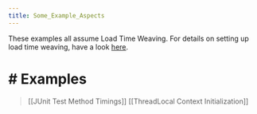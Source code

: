 ```yaml
---
title: Some_Example_Aspects
---
```

These examples all assume Load Time Weaving. For details on setting up load time weaving, have a look [here]({{_site.pagesurl}}/Eclipse_VM_Configuration_for_AspectJ).

# # Examples 
> [[JUnit Test Method Timings]]
> [[ThreadLocal Context Initialization]]
